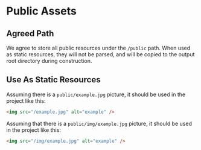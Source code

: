 # Public Assets

## Agreed Path

We agree to store all public resources under the `/public` path. When used as static resources, they will not be parsed, and will be copied to the output root directory during construction.

## Use As Static Resources

Assuming there is a `public/example.jpg` picture, it should be used in the project like this:

```html
<img src="/example.jpg" alt="example" />
```

Assuming that there is a `public/img/example.jpg` picture, it should be used in the project like this:

```html
<img src="/img/example.jpg" alt="example" />
```
